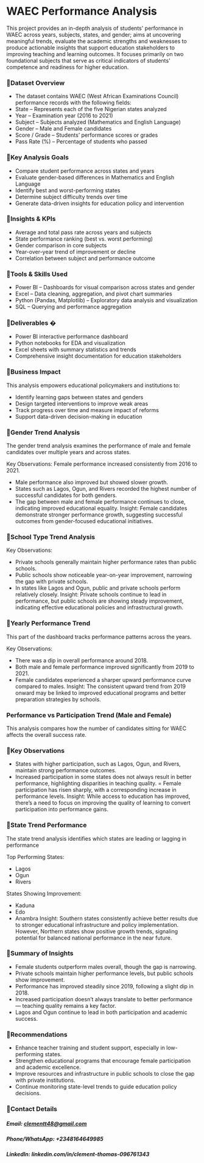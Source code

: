 # WAEC Performance Analysis

This project provides an in-depth analysis of students' performance in WAEC across years, subjects, states, and gender; aims at uncovering meaningful trends, evaluate the academic strengths and weaknesses to produce actionable insights that support education stakeholders to improving teaching and learning outcomes. It focuses primarily on two foundational subjects that serve as critical indicators of students' competence and readiness for higher education.


### 🚀Dataset Overview

- The dataset contains WAEC (West African Examinations Council) performance records with the following fields:
- State – Represents each of the five Nigerian states analyzed
- Year – Examination year (2016 to 2021)
- Subject – Subjects analyzed (Mathematics and English Language)
- Gender – Male and Female candidates
- Score / Grade – Students’ performance scores or grades
- Pass Rate (%) – Percentage of students who passed


### 🚀Key Analysis Goals 

- Compare student performance across states and years
- Evaluate gender-based differences in Mathematics and English Language
- Identify best and worst-performing states
- Determine subject difficulty trends over time
- Generate data-driven insights for education policy and intervention

### 🚀Insights & KPIs 

- Average and total pass rate across years and subjects
- State performance ranking (best vs. worst performing)
- Gender comparison in core subjects
- Year-over-year trend of improvement or decline
- Correlation between subject and performance outcome

### 🚀Tools & Skills Used 

- Power BI – Dashboards for visual comparison across states and gender
- Excel – Data cleaning, aggregation, and pivot chart summaries
- Python (Pandas, Matplotlib) – Exploratory data analysis and visualization
- SQL – Querying and performance aggregation

### 🚀Deliverables �

- Power BI interactive performance dashboard
- Python notebooks for EDA and visualization
- Excel sheets with summary statistics and trends
-  Comprehensive insight documentation for education stakeholders

### 🚀Business Impact 

This analysis empowers educational policymakers and institutions to:

- Identify learning gaps between states and genders
- Design targeted interventions to improve weak areas
- Track progress over time and measure impact of reforms
- Support data-driven decision-making in education


### 🚀Gender Trend Analysis
The gender trend analysis examines the performance of male and female candidates over multiple years and across states.

Key Observations:
Female performance increased consistently from 2016 to 2021.

- Male performance also improved but showed slower growth.
- States such as Lagos, Ogun, and Rivers recorded the highest number of successful candidates for both genders.
- The gap between male and female performance continues to close, indicating improved educational equality.
Insight: Female candidates demonstrate stronger performance growth, suggesting successful outcomes from gender-focused educational initiatives.

### 🚀School Type Trend Analysis
Key Observations:

- Private schools generally maintain higher performance rates than public schools.
- Public schools show noticeable year-on-year improvement, narrowing the gap with private schools.
- In states like Lagos and Ogun, public and private schools perform relatively closely.
Insight: Private schools continue to lead in performance, but public schools are showing steady improvement, indicating effective educational policies and infrastructural growth.


### 🚀Yearly Performance Trend
This part of the dashboard tracks performance patterns across the years.

Key Observations:
- There was a dip in overall performance around 2018.
-  Both male and female performance improved significantly from 2019 to 2021.
- Female candidates experienced a sharper upward performance curve compared to males.
Insight: The consistent upward trend from 2019 onward may be linked to improved educational programs and better preparation strategies by schools.

### Performance vs Participation Trend (Male and Female)
This analysis compares how the number of candidates sitting for WAEC affects the overall success rate.

### 🚀Key Observations
- States with higher participation, such as Lagos, Ogun, and Rivers, maintain strong performance outcomes.
- Increased participation in some states does not always result in better performance, highlighting disparities in teaching quality.
= Female participation has risen sharply, with a corresponding increase in performance levels.
Insight: While access to education has improved, there’s a need to focus on improving the quality of learning to convert participation into performance gains.

### 🚀State Trend Performance 
The state trend analysis identifies which states are leading or lagging in performance

Top Performing States:
- Lagos
- Ogun
- Rivers

States Showing Improvement:

- Kaduna
- Edo
- Anambra
Insight: Southern states consistently achieve better results due to stronger educational infrastructure and policy implementation. However, Northern states show positive growth trends, signaling potential for balanced national performance in the near future.

### 🚀Summary of Insights

- Female students outperform males overall, though the gap is narrowing.
- Private schools maintain higher performance levels, but public schools show improvement.
- Performance has improved steadily since 2019, following a slight dip in 2018.
- Increased participation doesn’t always translate to better performance — teaching quality remains a key factor.
- Lagos and Ogun continue to lead in both participation and academic success.

### 🚀Recommendations

- Enhance teacher training and student support, especially in low-performing states.
- Strengthen educational programs that encourage female participation and academic excellence.
- Improve resources and infrastructure in public schools to close the gap with private institutions.
- Continue monitoring state-level trends to guide education policy decisions.

### 🚀Contact Details 
##### Email: clementt48@gmail.com
##### Phone/WhatsApp: +2348164649985
##### LinkedIn: linkedin.com/in/clement-thomas-096761343
